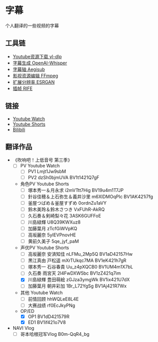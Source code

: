 # 字幕

个人翻译的一些视频的字幕

## 工具链

- [Youtube资源下载 yl-dlp](https://github.com/yt-dlp/yt-dlp)
- [字幕生成 OpenAI-Whisper](https://github.com/ggerganov/whisper.cpp)
- [字幕轴 Aegisub](https://github.com/arch1t3cht/Aegisub)
- [影视资源编辑 FFmpeg](https://github.com/FFmpeg/FFmpeg)
- [扩展分辨率 ESRGAN](https://github.com/xinntao/Real-ESRGAN/)
- [插帧 RIFE](https://github.com/Justin62628/Squirrel-RIFE)

## 链接

- [Youtube Watch](https://www.youtube.com/watch?v=)
- [Youtube Shorts](https://www.youtube.com/shorts/)
- [Bilibili](https://www.bilibili.com/video/)

## 翻译作品

- 《吹响吧！上低音号 第三季》
  - [ ] PV Youtube Watch
    - [ ] PV1 Lmjt1Jw9sbM
    - [ ] PV2 dzSh0bjmUVA BV1t1421Q7gF

  - 角色PV Youtube Shorts
    - [ ] 塚本秀一＆月永求 i2mVTtt7Hig BV19u4m1T7JP
    - [ ] 針谷佳穂＆上石弥生＆義井沙里 m6XlDMOqPIc BV1AK421i7fg
    - [ ] 釜屋つばめ＆釜屋すずめ 0ordnZu1aVY
    - [ ] 鈴木美玲＆鈴木さつき VxFUhR-AkRQ
    - [ ] 久石奏＆剣崎梨々花 3ASK6GUFFoE
    - [ ] 川島緑輝 U8Q39KWXuz8
    - [ ] 加藤葉月 zTcfGiWVpKQ
    - [ ] 高坂麗奈 5yIEVPnovHE
    - [ ] 黄前久美子 5qe_jyf_paM

  - 声优PV Youtube Shorts
    - [ ] 高坂麗奈 安済知佳 nLFMu_2Mp5Q BV1aD42157Hw
    - [ ] 黒江真由 戸松遥 mXrTUkqc7MA BV1eK421h7gR
    - [ ] 塚本秀一 石谷春貴 Uu_z4pXQCB0 BV1UM4m1X7bL
    - [ ] 久石奏 雨宮天 2l4FwDXW5bc BV1zZ421q7im
    - [x] 川島緑輝 豊田萌絵 zGJza3ymgWk BV1ix421U7dX
    - [ ] 加藤葉月 朝井彩加 1Br_L72YgSg BV1Aj421R7Wx
  - 其他 Youtube Watch
    - [ ] 前情回顾 hhWQLeE8L4E
    - [ ] 大赛战绩 rf0EcJkyPNg

  - OP/ED
    - [x] OP1 BV1dD421579R
    - [x] ED1 BV1if421o7V8

- NAVI Vlog
  - [ ] 哥本哈根冠军Vlog B0m-QqR4_bg
